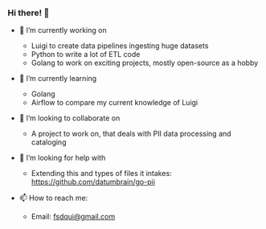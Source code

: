 ### Hi there! 👋

- 🔭 I’m currently working on 
  - Luigi to create data pipelines ingesting huge datasets
  - Python to write a lot of ETL code
  - Golang to work on exciting projects, mostly open-source as a hobby

- 🌱 I’m currently learning
  - Golang
  - Airflow to compare my current knowledge of Luigi

- 👯 I’m looking to collaborate on
  - A project to work on, that deals with PII data processing and cataloging

- 🤔 I’m looking for help with
  - Extending this and types of files it intakes: https://github.com/datumbrain/go-pii
  
- 📫 How to reach me:
  - Email: fsdqui@gmail.com
